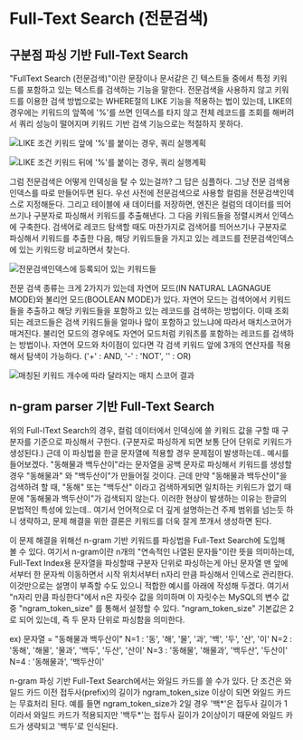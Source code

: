 # Full-Text Search (전문검색)



## 구분점 파싱 기반 Full-Text Search

"FullText Search (전문검색)"이란 문장이나 문서같은 긴 텍스트들 중에서 특정 키워드를 포함하고 있는 텍스트를 검색하는 기능을 말한다. 전문검색을 사용하지 않고 키워드를 이용한 검색 방법으로는 WHERE절의 LIKE 기능을 적용하는 법이 있는데, LIKE의 경우에는 키워드의 앞쪽에 '%'를 쓰면 인덱스를 타지 않고 전체 레코드를 조회를 해버려서 쿼리 성능이 떨어지며 키워드 기반 검색 기능으로는 적절하지 못하다.

![LIKE 조건 키워드 앞에 '%'를 붙이는 경우, 쿼리 실행계획](https://postfiles.pstatic.net/MjAyMjA3MDFfMTA5/MDAxNjU2Njg0NTExNDc5.4fKRX5V4tflnOHBY9m5bulPVRWmTz38ZxPZrANf5skcg.lmV_A0r96copg3x-uLdARiqCLEMo1tgPyxDCZ3s81m0g.PNG.blacksw1102/image.png?type=w773)



![LIKE 조건 키워드 뒤에 '%'를 붙이는 경우, 쿼리 실행계획](https://postfiles.pstatic.net/MjAyMjA3MDFfMTY0/MDAxNjU2Njg0NjAyODAw.8rfNHPmetpNqbXly81H7boOsa76MGsVKEXHi3nAZ4pQg.51WdH_mAFYbMHY9D9QmEMh_2krDhxgm8KGt24PadIwog.PNG.blacksw1102/image.png?type=w773)

그럼 전문검색은 어떻게 인덱싱을 탈 수 있는걸까? 그 답은 심플하다. 그냥 전문 검색용 인덱스를 따로 만들어두면 된다. 우선 사전에 전문검색으로 사용할 컬럼을 전문검색인덱스로 지정해둔다. 그리고 테이블에 새 데이터를 저장하면, 엔진은 컬럼의 데이터를 띄어쓰기나 구분자로 파싱해서 키워드를 추출해낸다. 그 다음 키워드들을 정렬시켜서 인덱스에 구축한다. 검색어로 레코드 탐색할 때도 마찬가지로 검색어를 띄어쓰기나 구분자로 파싱해서 키워드를 추출한 다음, 해당 키워드들을 가지고 있는 레코드를 전문검색인덱스에 있는 키워드랑 비교하면서 찾는다.

![전문검색인덱스에 등록되어 있는 키워드들](https://postfiles.pstatic.net/MjAyMjA3MDFfMjA5/MDAxNjU2Njg0MDczODg0.e8kG3Ue3V0TuGdEKztsd7TnVudodTFtx7APyzXQMiIkg.pWe9L3Vpjd1HTuwFN_VWh-d1PvpWP9uTgxrScEO6qBgg.PNG.blacksw1102/20220701_222204.png?type=w773)

전문 검색 종류는 크게 2가지가 있는데 자연어 모드(IN NATURAL LAGNAGUE MODE)와 불리언 모드(BOOLEAN MODE)가 있다. 자연어 모드는 검색어에서 키워드들을 추출하고 해당 키워드들을 포함하고 있는 레코드를 검색하는 방법이다. 이때 조회되는 레코드들은 검색 키워드들을 얼마나 많이 포함하고 있느냐에 따라서 매치스코어가 매겨진다. 불리언 모드의 경우에도 자연어 모드처럼 키워츠를 포함하는 레코드를 검색하는 방법이나. 자연어 모드와 차이점이 있다면 각 검색 키워드 앞에 3개의 연산자를 적용해서 탐색이 가능하다. ('+' : AND, '-' : 'NOT', '' : OR)

![매칭된 키워드 개수에 따라 달라지는 매치 스코어 결과](https://postfiles.pstatic.net/MjAyMjA3MDFfMjM0/MDAxNjU2Njg0MDYyNDM3.SM9mDdvQBctcern0VKJmmSpHgCJVKjuF9ZPHAfP3u1cg.6wvVmMdoIh0OHAgT3Wao0XlKMdZDjcY6i41LaeufBdog.PNG.blacksw1102/20220701_223819.png?type=w773)  



## n-gram parser 기반 Full-Text Search

위의 Full-lText Search의 경우, 컬럼 데이터에서 인덱싱에 쓸 키워드 값을 구할 때 구분자를 기준으로 파싱해서 구한다. (구분자로 파싱하게 되면 보통 단어 단위로 키워드가 생성된다.) 근데 이 파싱법을 한글 문자열에 적용할 경우 문제점이 발생하는데.. 예시를 들어보겠다. "동해물과 백두산이"라는 문자열을 공백 문자로 파싱해서 키워드를 생성할 경우 "동해물과" 와 "백두산이"가 만들어질 것이다. 근데 만약 "동해물과 백두산이"을 검색하려 할 때, "동해" 또는 "백두산" 이라고 검색하게되면 일치하는 키워드가 없기 때문에 "동해물과 백두산이"가 검색되지 않는다. 이러한 현상이 발생하는 이유는 한글의 문법적인 특성에 있는데.. 여기서 언어적으로 더 깊게 설명하는건 주제 범위를 넘는듯 하니 생략하고, 문제 해결을 위한 결론은 키워드를 더욱 잘게 쪼개서 생성하면 된다.

이 문제 해결을 위해선 n-gram 기반 키워드를 파싱법을 Full-Text Search에 도입해 볼 수 있다. 여기서 n-gram이란 n개의 "연속적인 나열된 문자들"이란 뜻을 의미하는데, Full-Text Index용 문자열을 파싱할때 구분자 단위로 파싱하는게 아닌 문자열 맨 앞에서부터 한 문자씩 이동하면서 시작 위치서부터 n자리 만큼 파싱해서 인덱스로 관리한다. 이것만으로는 설명이 부족할 수도 있으니 적합한 예시를 아래에 작성해 두겠다. 여기서 "n자리 만큼 파싱한다"에서 n은 자릿수 값을 의미하며 이 자릿수는 MySQL의 변수 값 중 "ngram_token_size" 를 통해서 설정할 수 있다. "ngram_token_size" 기본값은 2로 되어 있는데, 즉 두 문자 단위로 파싱함을 의미한다.

ex) 문자열 = "동해물과 백두산이"
N=1 : '동', '해', '물', '과', '백', '두', '산', '이'
N=2 : '동해', '해물', '물과', '백두', '두산', '산이'
N=3 : '동해물', '해물과', '백두산', '두산이'
N=4 : '동해물과', '백두산이'

n-gram 파싱 기반 Full-Text Search에서는 와일드 카드를 쓸 수가 있다. 단 조건은 와일드 카드 이전 접두사(prefix)의 길이가 ngram_token_size 이상이 되면 와일드 카드는 무효처리 된다. 예를 들면 ngram_token_size가 2일 경우 '백*'은 접두사 길이가 1이라서 와일드 카드가 적용되지만 '백두*'는 접두사 길이가 2이상이기 때문에 와일드 카드가 생략되고 '백두'로 인식된다. 